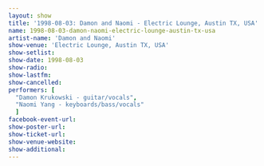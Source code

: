 ```yaml
---
layout: show
title: '1998-08-03: Damon and Naomi - Electric Lounge, Austin TX, USA'
name: 1998-08-03-damon-naomi-electric-lounge-austin-tx-usa
artist-name: 'Damon and Naomi'
show-venue: 'Electric Lounge, Austin TX, USA'
show-setlist: 
show-date: 1998-08-03
show-radio: 
show-lastfm: 
show-cancelled: 
performers: [
  "Damon Krukowski - guitar/vocals",
  "Naomi Yang - keyboards/bass/vocals"
  ]
facebook-event-url: 
show-poster-url: 
show-ticket-url: 
show-venue-website: 
show-additional: 
---
```


